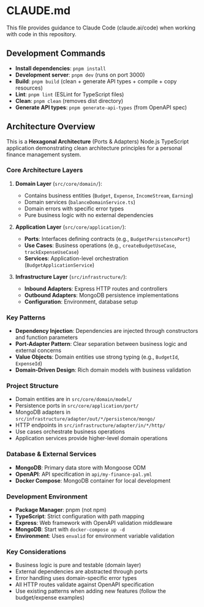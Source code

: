 # CLAUDE.md

This file provides guidance to Claude Code (claude.ai/code) when working with code in this repository.

## Development Commands

- **Install dependencies**: `pnpm install`
- **Development server**: `pnpm dev` (runs on port 3000)
- **Build**: `pnpm build` (clean + generate API types + compile + copy resources)
- **Lint**: `pnpm lint` (ESLint for TypeScript files)
- **Clean**: `pnpm clean` (removes dist directory)
- **Generate API types**: `pnpm generate-api-types` (from OpenAPI spec)

## Architecture Overview

This is a **Hexagonal Architecture** (Ports & Adapters) Node.js TypeScript application demonstrating clean architecture principles for a personal finance management system.

### Core Architecture Layers

1. **Domain Layer** (`src/core/domain/`):
   - Contains business entities (`Budget`, `Expense`, `IncomeStream`, `Earning`)
   - Domain services (`balanceDomainService.ts`)
   - Domain errors with specific error types
   - Pure business logic with no external dependencies

2. **Application Layer** (`src/core/application/`):
   - **Ports**: Interfaces defining contracts (e.g., `BudgetPersistencePort`)
   - **Use Cases**: Business operations (e.g., `createBudgetUseCase`, `trackExpenseUseCase`)
   - **Services**: Application-level orchestration (`BudgetApplicationService`)

3. **Infrastructure Layer** (`src/infrastructure/`):
   - **Inbound Adapters**: Express HTTP routes and controllers
   - **Outbound Adapters**: MongoDB persistence implementations
   - **Configuration**: Environment, database setup

### Key Patterns

- **Dependency Injection**: Dependencies are injected through constructors and function parameters
- **Port-Adapter Pattern**: Clear separation between business logic and external concerns
- **Value Objects**: Domain entities use strong typing (e.g., `BudgetId`, `ExpenseId`)
- **Domain-Driven Design**: Rich domain models with business validation

### Project Structure

- Domain entities are in `src/core/domain/model/`
- Persistence ports in `src/core/application/port/`
- MongoDB adapters in `src/infrastructure/adapter/out/*/persistence/mongo/`
- HTTP endpoints in `src/infrastructure/adapter/in/*/http/`
- Use cases orchestrate business operations
- Application services provide higher-level domain operations

### Database & External Services

- **MongoDB**: Primary data store with Mongoose ODM
- **OpenAPI**: API specification in `api/my-finance-pal.yml`
- **Docker Compose**: MongoDB container for local development

### Development Environment

- **Package Manager**: pnpm (not npm)
- **TypeScript**: Strict configuration with path mapping
- **Express**: Web framework with OpenAPI validation middleware
- **MongoDB**: Start with `docker-compose up -d`
- **Environment**: Uses `envalid` for environment variable validation

### Key Considerations

- Business logic is pure and testable (domain layer)
- External dependencies are abstracted through ports
- Error handling uses domain-specific error types
- All HTTP routes validate against OpenAPI specification
- Use existing patterns when adding new features (follow the budget/expense examples)